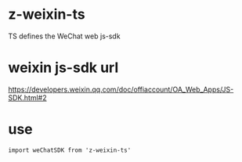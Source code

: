 # z-weixin-ts
TS defines the WeChat web js-sdk

# weixin js-sdk url
https://developers.weixin.qq.com/doc/offiaccount/OA_Web_Apps/JS-SDK.html#2

# use
```
import weChatSDK from 'z-weixin-ts'
```